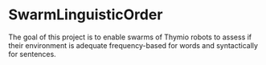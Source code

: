 # SwarmLinguisticOrder
The goal of this project is to enable swarms of Thymio robots to assess if their environment is adequate frequency-based for words and 
syntactically for sentences.
